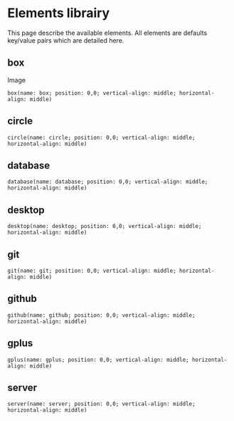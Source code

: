 Elements librairy
=================

This page describe the available elements. All elements are defaults key/value pairs which are detailed here.

## box

Image

    box(name: box; position: 0,0; vertical-align: middle; horizontal-align: middle)

## circle

    circle(name: circle; position: 0,0; vertical-align: middle; horizontal-align: middle)

## database

    database(name: database; position: 0,0; vertical-align: middle; horizontal-align: middle)

## desktop

    desktop(name: desktop; position: 0,0; vertical-align: middle; horizontal-align: middle)

## git

    git(name: git; position: 0,0; vertical-align: middle; horizontal-align: middle)

## github

    github(name: github; position: 0,0; vertical-align: middle; horizontal-align: middle)

## gplus

    gplus(name: gplus; position: 0,0; vertical-align: middle; horizontal-align: middle)

## server

    server(name: server; position: 0,0; vertical-align: middle; horizontal-align: middle)

